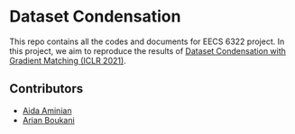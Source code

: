 # Dataset Condensation
This repo contains all the codes and documents for EECS 6322 project. In this project, we aim to reproduce the results of [Dataset Condensation with Gradient Matching (ICLR 2021)](https://openreview.net/pdf?id=mSAKhLYLSsl).


## Contributors
- [Aida Aminian](https://github.com/aidaaminian)
- [Arian Boukani](https://github.com/2arian3)

